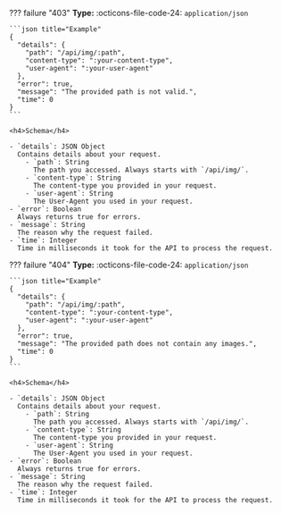 ??? failure "403"
    **Type:** :octicons-file-code-24: `application/json`
    
    ```json title="Example"
    {
      "details": {
        "path": "/api/img/:path",
        "content-type": ":your-content-type",
        "user-agent": ":your-user-agent"
      },
      "error": true,
      "message": "The provided path is not valid.",
      "time": 0
    }
    ```
    
    <h4>Schema</h4>
    
    - `details`: JSON Object  
      Contains details about your request.
        - `path`: String  
          The path you accessed. Always starts with `/api/img/`.
        - `content-type`: String  
          The content-type you provided in your request.
        - `user-agent`: String  
          The User-Agent you used in your request.
    - `error`: Boolean  
      Always returns true for errors.
    - `message`: String  
      The reason why the request failed.
    - `time`: Integer  
      Time in milliseconds it took for the API to process the request.
    
??? failure "404"
    **Type:** :octicons-file-code-24: `application/json`
    
    ```json title="Example"
    {
      "details": {
        "path": "/api/img/:path",
        "content-type": ":your-content-type",
        "user-agent": ":your-user-agent"
      },
      "error": true,
      "message": "The provided path does not contain any images.",
      "time": 0
    }
    ```
    
    <h4>Schema</h4>
    
    - `details`: JSON Object  
      Contains details about your request.
        - `path`: String  
          The path you accessed. Always starts with `/api/img/`.
        - `content-type`: String  
          The content-type you provided in your request.
        - `user-agent`: String  
          The User-Agent you used in your request.
    - `error`: Boolean  
      Always returns true for errors.
    - `message`: String  
      The reason why the request failed.
    - `time`: Integer  
      Time in milliseconds it took for the API to process the request.
